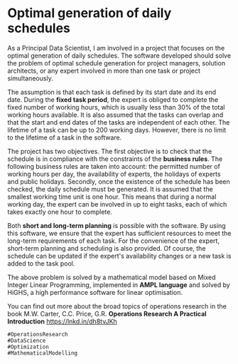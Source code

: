 
# Optimal generation of daily schedules

As a Principal Data Scientist, I am involved in a project that focuses on the optimal generation of daily schedules. The software developed should solve the problem of optimal schedule generation for project managers, solution architects, or any expert involved in more than one task or project simultaneously.

The assumption is that each task is defined by its start date and its end date. During the **fixed task period**, the expert is obliged to complete the fixed number of working hours, which is usually less than 30% of the total working hours available. It is also assumed that the tasks can overlap and that the start and end dates of the tasks are independent of each other. The lifetime of a task can be up to 200 working days. However, there is no limit to the lifetime of a task in the software.

The project has two objectives. The first objective is to check that the schedule is in compliance with the constraints of the **business rules**. The following business rules are taken into account: the permitted number of working hours per day, the availability of experts, the holidays of experts and public holidays. Secondly, once the existence of the schedule has been checked, the daily schedule must be generated. It is assumed that the smallest working time unit is one hour. This means that during a normal working day, the expert can be involved in up to eight tasks, each of which takes exactly one hour to complete.

Both **short and long-term planning** is possible with the software. By using this software, we ensure that the expert has sufficient resources to meet the long-term requirements of each task. For the convenience of the expert, short-term planning and scheduling is also provided. Of course, the schedule can be updated if the expert's availability changes or a new task is added to the task pool. 

The above problem is solved by a mathematical model based on Mixed Integer Linear Programming, implemented in **AMPL language** and solved by HiGHS, a high performance software for linear optimisation.

You can find out more about the broad topics of operations research in the book M.W. Carter, C.C. Price, G.R. **Operations Research A Practical Introduction** https://lnkd.in/dh8tvJKh

```
#OperationsResearch 
#DataScience 
#Optimization
#MathematicalModelling
```

